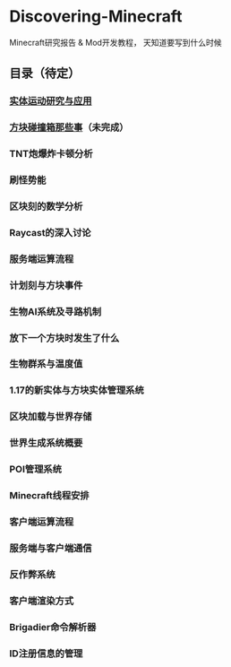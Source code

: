 # Discovering-Minecraft
Minecraft研究报告 & Mod开发教程， 天知道要写到什么时候

## 目录（待定）

### [实体运动研究与应用](Minecraft实体运动研究与应用\Minecraft实体运动相关研究与应用修正版20211128.md)

### [方块碰撞箱那些事](方块碰撞箱那些事、方块碰撞箱那些事.md)（未完成）

### TNT炮爆炸卡顿分析

### 刷怪势能

### 区块刻的数学分析

### Raycast的深入讨论

### 服务端运算流程

### 计划刻与方块事件

### 生物AI系统及寻路机制

### 放下一个方块时发生了什么

### 生物群系与温度值

### 1.17的新实体与方块实体管理系统

### 区块加载与世界存储

### 世界生成系统概要

### POI管理系统

### Minecraft线程安排

### 客户端运算流程

### 服务端与客户端通信

### 反作弊系统

### 客户端渲染方式

### Brigadier命令解析器

### ID注册信息的管理